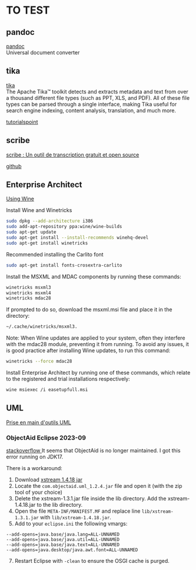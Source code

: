 # TO TEST

## pandoc
[pandoc](https://pandoc.org/)  
Universal document converter  

## tika
[tika](https://tika.apache.org/)  
The Apache Tika™ toolkit detects and extracts metadata and text from over a thousand different file types (such as PPT, XLS, and PDF). All of these file types can be parsed through a single interface, making Tika useful for search engine indexing, content analysis, translation, and much more.  

[tutorialspoint](https://www.tutorialspoint.com/tika/index.htm)  

## scribe

[scribe : Un outil de transcription gratuit et open source](https://www.blogdumoderateur.com/tools/redirection/?tool_id=27899&tool_name=scribe)  

[github](https://gitlab.cemea.org/mallette/scribe)  

## Enterprise Architect

[Using Wine](https://sparxsystems.com/enterprise_architect_user_guide/14.0/product_information/enterprise_architect_linux.html)  

  Install Wine and Winetricks

```bash
sudo dpkg --add-architecture i386
sudo add-apt-repository ppa:wine/wine-builds
sudo apt-get update
sudo apt-get install --install-recommends winehq-devel
sudo apt-get install winetricks
```
  
  Recommended installing the Carlito font

```bash
sudo apt-get install fonts-crosextra-carlito
```

  Install the MSXML and MDAC components by running these commands:

```bash
winetricks msxml3
winetricks msxml4
winetricks mdac28
```
  If prompted to do so, download the msxml.msi file and place it in the directory:
```bash  
~/.cache/winetricks/msxml3.
```

Note:
When Wine updates are applied to your system, often they interfere with the mdac28 module, preventing it from running.
To avoid any issues, it is good practice after installing Wine updates, to run this command:
```bash
winetricks --force mdac28
```

  Install Enterprise Architect by running one of these commands, which relate to the registered and trial installations respectively:
```bash
wine msiexec /i easetupfull.msi
```
## UML

[Prise en main d'outils UML](https://github.com/iblasquez/tuto_ModelisationUML)


### ObjectAid Eclipse 2023-09

[stackoverflow ](https://stackoverflow.com/questions/68589918/objectaid-unhandled-event-loop-exception/70785096#70785096)
It seems that ObjectAid is no longer maintained. I got this error running on JDK17.

There is a workaround:

1. Download [xstream 1.4.18 jar](https://repo1.maven.org/maven2/com/thoughtworks/xstream/xstream/1.4.18/xstream-1.4.18.jar)  
2. Locate the `com.objectaid.uml_1.2.4.jar` file and open it (with the zip tool of your choice)  
3. Delete the xstream-1.3.1.jar file inside the lib directory. Add the xstream-1.4.18.jar to the lib directory.   
4. Open the file `META-INF/MANIFEST.MF` and replace line `lib/xstream-1.3.1.jar` with `lib/xstream-1.4.18.jar`.  
5. Add to your `eclipse.ini` the following vmargs:
```
--add-opens=java.base/java.lang=ALL-UNNAMED
--add-opens=java.base/java.util=ALL-UNNAMED
--add-opens=java.base/java.text=ALL-UNNAMED
--add-opens=java.desktop/java.awt.font=ALL-UNNAMED
```  
7. Restart Eclipse with `-clean` to ensure the OSGI cache is purged.  

